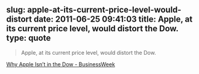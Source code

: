 slug: apple-at-its-current-price-level-would-distort
date: 2011-06-25 09:41:03
title: Apple, at its current price level, would distort the Dow.
type: quote
---

> Apple, at its current price level, would distort the Dow.

[Why Apple Isn’t in the Dow - BusinessWeek](http://www.businessweek.com/magazine/content/11_26/b4234049444985.htm)

